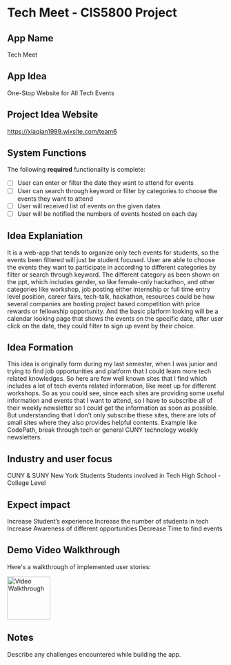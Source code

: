 # Tech Meet - CIS5800 Project
## App Name 
Tech Meet

## App Idea
One-Stop Website for All Tech Events

## Project Idea Website
https://xiaqian1999.wixsite.com/team6
## System Functions

The following **required** functionality is complete:
* [ ] User can enter or filter the date they want to attend for events
* [ ] User can search through keyword or filter by categories to choose the events they want to attend
* [ ] User will received list of events on the given dates
* [ ] User will be notified the numbers of events hosted on each day

## Idea Explaniation
It is a web-app that tends to organize only tech events for students, so the events been filtered will just be student focused.
User are able to choose the events they want to participate in according to different categories by filter or search through keyword. The different category as been shown on the ppt, which includes gender, so like female-only hackathon, and other categories like workshop, job posting either internship or full time entry level position, career fairs, tech-talk, hackathon, resources could be how several companies are hosting project based competition with price rewards or fellowship opportunity. And the basic platform looking will be a calendar looking page that shows the events on the specific date, after user click on the date, they could filter to sign up event by their choice.

## Idea Formation
This idea is originally form during my last semester, when I was junior and trying to find job opportunities and platform that I could learn more tech related knowledges. So here are few well known sites that I find which includes a lot of tech events related information, like meet up for different workshops. So as you could see, since each sites are providing some useful information and events that I want to attend, so I have to subscribe all of their weekly newsletter so I could get the information as soon as possible. But understanding that I don’t only subscribe these sites, there are lots of small sites where they also provides helpful contents. Example like CodePath, break through tech or general CUNY technology weekly newsletters. 

## Industry and user focus
CUNY & SUNY
New York Students
Students involved in Tech
High School - College Level

## Expect impact
Increase Student’s experience
Increase the number of students in tech
Increase Awareness of different opportunities
Decrease Time to find events

## Demo Video Walkthrough 

Here's a walkthrough of implemented user stories:

<img src='http://g.recordit.co/3plqaB6ajF.gif' title='Video Walkthrough' width='100' alt='Video Walkthrough' />

## Notes

Describe any challenges encountered while building the app.
